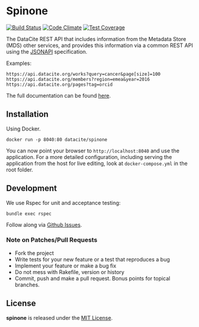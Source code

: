 # Spinone

[![Build Status](https://travis-ci.org/datacite/spinone.svg?branch=master)](https://travis-ci.org/datacite/spinone) [![Code Climate](https://codeclimate.com/github/datacite/spinone/badges/gpa.svg)](https://codeclimate.com/github/datacite/spinone) [![Test Coverage](https://codeclimate.com/github/datacite/spinone/badges/coverage.svg)](https://codeclimate.com/github/datacite/spinone/coverage)

The DataCite REST API that includes information from the Metadata Store (MDS) other services, and provides this information via a common REST API using the [JSONAPI](http://jsonapi.org/) specification.

Examples:

```
https://api.datacite.org/works?query=cancer&page[size]=100
https://api.datacite.org/members?region=emea&year=2016
https://api.datacite.org/pages?tag=orcid

```

The full documentation can be found [here](https://support.datacite.org/docs/api).

## Installation

Using Docker.

```
docker run -p 8040:80 datacite/spinone
```

You can now point your browser to `http://localhost:8040` and use the application. For a more detailed configuration, including serving the application from the host for live editing, look at `docker-compose.yml` in the root folder.

## Development

We use Rspec for unit and acceptance testing:

```
bundle exec rspec
```

Follow along via [Github Issues](https://github.com/datacite/spinone/issues).

### Note on Patches/Pull Requests

* Fork the project
* Write tests for your new feature or a test that reproduces a bug
* Implement your feature or make a bug fix
* Do not mess with Rakefile, version or history
* Commit, push and make a pull request. Bonus points for topical branches.

## License
**spinone** is released under the [MIT License](https://github.com/datacite/spinone/blob/master/LICENSE).
